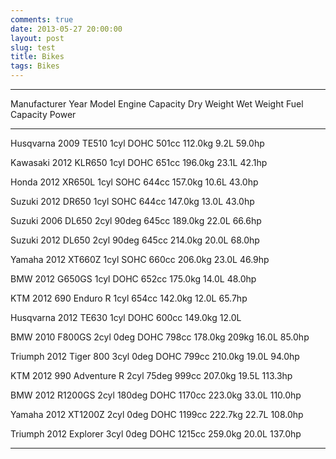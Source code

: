 ```yaml
---
comments: true
date: 2013-05-27 20:00:00
layout: post
slug: test
title: Bikes
tags: Bikes
---
```


-------------------------------------------------------------------------------------------------------------------
 Manufacturer   Year   Model           Engine           Capacity   Dry Weight   Wet Weight   Fuel Capacity   Power
-------------- ------ --------------- ---------------- ---------- ------------ ------------ --------------- -------
Husqvarna      2009   TE510           1cyl DOHC        501cc      112.0kg                   9.2L            59.0hp

Kawasaki       2012   KLR650          1cyl DOHC        651cc      196.0kg                   23.1L           42.1hp

Honda          2012   XR650L          1cyl SOHC        644cc      157.0kg                   10.6L           43.0hp

Suzuki         2012   DR650           1cyl SOHC        644cc      147.0kg                   13.0L           43.0hp

Suzuki         2006   DL650           2cyl 90deg       645cc      189.0kg                   22.0L           66.6hp

Suzuki         2012   DL650           2cyl 90deg       645cc                   214.0kg      20.0L           68.0hp

Yamaha         2012   XT660Z          1cyl SOHC        660cc      206.0kg                   23.0L           46.9hp

BMW            2012   G650GS          1cyl DOHC        652cc      175.0kg                   14.0L           48.0hp

KTM            2012   690 Enduro R    1cyl             654cc      142.0kg                   12.0L           65.7hp

Husqvarna      2012   TE630           1cyl DOHC        600cc      149.0kg                   12.0L

BMW            2010   F800GS          2cyl 0deg DOHC   798cc      178.0kg      209kg        16.0L           85.0hp

Triumph        2012   Tiger 800       3cyl 0deg DOHC   799cc      210.0kg                   19.0L           94.0hp

KTM            2012   990 Adventure R 2cyl 75deg       999cc      207.0kg                   19.5L           113.3hp

BMW            2012   R1200GS         2cyl 180deg DOHC 1170cc     223.0kg                   33.0L           110.0hp

Yamaha         2012   XT1200Z         2cyl 0deg DOHC   1199cc     222.7kg                   22.7L           108.0hp

Triumph        2012   Explorer        3cyl 0deg DOHC   1215cc     259.0kg                   20.0L           137.0hp


----


